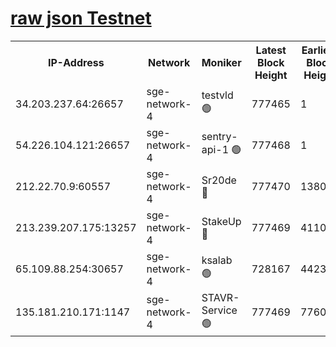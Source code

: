 
[raw json Testnet](https://rpc-check.sget.stavr.tech/sget/rpc-sget-result.json)
=


<table><tr><th>IP-Address</th><th>Network</th><th>Moniker</th><th>Latest Block Height</th><th>Earliest Block Height</th><th>Catching Up</th><th>Tx Index</th><th>Voting Power</th><th>Scan Time</th></tr><tr><td>34.203.237.64:26657</td><td>sge-network-4</td><td>testvld 🟢</td><td>777465</td><td>1</td><td>False</td><td>on</td><td>0</td><td>2023-12-23T18:15:07.087725725UTC</td></tr><tr><td>54.226.104.121:26657</td><td>sge-network-4</td><td>sentry-api-1 🟢</td><td>777468</td><td>1</td><td>False</td><td>on</td><td>0</td><td>2023-12-23T18:15:24.236785045UTC</td></tr><tr><td>212.22.70.9:60557</td><td>sge-network-4</td><td>Sr20de 🔴</td><td>777470</td><td>138001</td><td>False</td><td>on</td><td>99</td><td>2023-12-23T18:15:37.905132675UTC</td></tr><tr><td>213.239.207.175:13257</td><td>sge-network-4</td><td>StakeUp 🔴</td><td>777469</td><td>411001</td><td>False</td><td>off</td><td>100</td><td>2023-12-23T18:15:32.743190903UTC</td></tr><tr><td>65.109.88.254:30657</td><td>sge-network-4</td><td>ksalab 🟢</td><td>728167</td><td>442343</td><td>False</td><td>off</td><td>0</td><td>2023-12-23T18:15:37.476650076UTC</td></tr><tr><td>135.181.210.171:1147</td><td>sge-network-4</td><td>STAVR-Service 🟢</td><td>777469</td><td>776001</td><td>False</td><td>on</td><td>0</td><td>2023-12-23T18:15:33.062203850UTC</td></tr></table>
